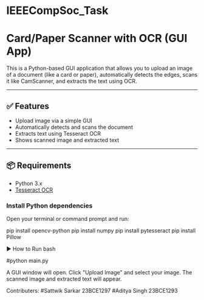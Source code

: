 # IEEECompSoc_Task
# Card/Paper Scanner with OCR (GUI App)

This is a Python-based GUI application that allows you to upload an image of a document (like a card or paper), 
automatically detects the edges, scans it like CamScanner, and extracts the text using OCR.

---

## ✅ Features

- Upload image via a simple GUI
- Automatically detects and scans the document
- Extracts text using Tesseract OCR
- Shows scanned image and extracted text

---

## 📦 Requirements

- Python 3.x
- [Tesseract OCR](https://github.com/tesseract-ocr/tesseract) 

### Install Python dependencies


Open your terminal or command prompt and run:

pip install opencv-python
pip install numpy
pip install pytesseract
pip install Pillow



▶️ How to Run
bash

#python main.py

A GUI window will open.
Click "Upload Image" and select your image.
The scanned image and extracted text will appear.

Contributers:
#Sattwik Sarkar 23BCE1297
#Aditya Singh 23BCE1293


